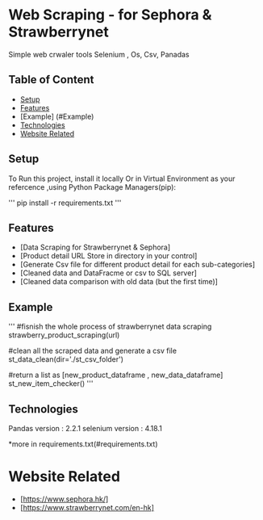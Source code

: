# Web Scraping - for Sephora & Strawberrynet
Simple web crwaler tools Selenium , Os, Csv, Panadas

## Table of Content
* [Setup](#Setup)
* [Features](#Features)
* [Example] (#Example)
* [Technologies](#Technologies)
* [Website Related](#Website-Related)

## Setup
To Run this project, install it locally Or in Virtual Environment as your refercence ,using Python Package Managers(pip):

'''
pip install -r requirements.txt
'''

## Features
* [Data Scraping for Strawberrynet & Sephora]
* [Product detail URL Store in directory in your control]
* [Generate Csv file for different product detail for each sub-categories]
* [Cleaned data and  DataFracme or csv to SQL server]
* [Cleaned data comparison with old data (but the first time)]

## Example
'''
#fisnish the whole process of strawberrynet data scraping
strawberry_product_scraping(url)

#clean all the scraped data and generate a csv file 
st_data_clean(dir='./st_csv_folder')

#return a list as [new_product_dataframe , new_data_dataframe]
st_new_item_checker()
'''

## Technologies

Pandas version : 2.2.1
selenium version : 4.18.1

*more in requirements.txt(#requirements.txt)

# Website Related
* [https://www.sephora.hk/]
* [https://www.strawberrynet.com/en-hk]